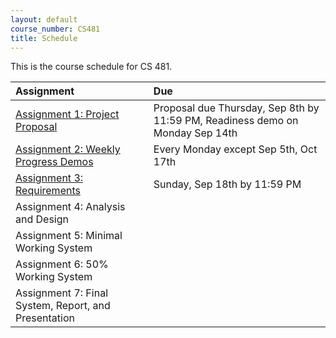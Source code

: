 ```yaml
---
layout: default
course_number: CS481
title: Schedule
---
```


This is the course schedule for CS 481.

**Assignment** | **Due**
:--------------|:---------
[Assignment 1: Project Proposal](assign/assign01.html)                       | Proposal due Thursday, Sep 8th by 11:59 PM, Readiness demo on Monday Sep 14th
[Assignment 2: Weekly Progress Demos](assign/assign02.html)                  | Every Monday except Sep 5th, Oct 17th
[Assignment 3: Requirements](assign/assign03.html)                           | Sunday, Sep 18th by 11:59 PM 
Assignment 4: Analysis and Design                                            | 
Assignment 5: Minimal Working System                                         | 
Assignment 6: 50% Working System                                             | 
Assignment 7: Final System, Report, and Presentation                         | 


<!--
Old Fall 2015 Schedule
----- ----- ----- ----- ----- ----- 
[Assignment 4: Analysis and Design](assign/assign04.html) | Sunday, Sep 28th by 11:59 PM
[Assignment 5: Minimal Working System](assign/assign05.html) | Monday, Oct 26th demos in class
[Assignment 6: 50% Working System](assign/assign06.html) | Monday, Nov 16th demos in class
[Assignment 7: Final System, Report, and Presentation](assign/assign07.html) | See assignment description
-->
